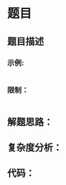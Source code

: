 # 题目

## 题目描述



 

### 示例:

```

```

### 限制：

```

```

## 解题思路：




## 复杂度分析：





## 代码：

```

```

